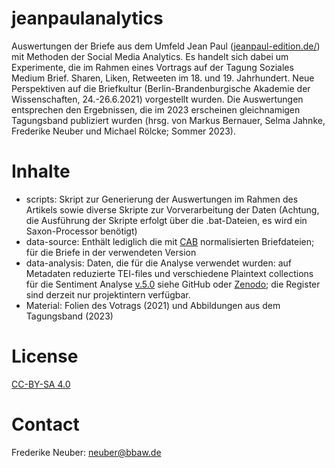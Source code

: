 # jeanpaulanalytics

Auswertungen der Briefe aus dem Umfeld Jean Paul ([jeanpaul-edition.de/](jeanpaul-edition.de/)) mit Methoden der Social Media Analytics.
Es handelt sich dabei um Experimente, die im Rahmen eines Vortrags auf der Tagung Soziales Medium Brief. Sharen, Liken, Retweeten im 18. und 19. Jahrhundert. Neue Perspektiven auf die Briefkultur (Berlin-Brandenburgische Akademie der Wissenschaften, 24.-26.6.2021) vorgestellt wurden. Die Auswertungen entsprechen den Ergebnissen, die im 2023 erscheinen gleichnamigen Tagungsband publiziert wurden (hrsg. von Markus Bernauer, Selma Jahnke, Frederike Neuber und Michael Rölcke; Sommer 2023). 

# Inhalte

* scripts: Skript zur Generierung der Auswertungen im Rahmen des Artikels sowie diverse Skripte zur Vorverarbeitung der Daten (Achtung, die Ausführung der Skripte erfolgt über die .bat-Dateien, es wird ein Saxon-Processor benötigt)
* data-source: Enthält lediglich die mit [CAB](https://kaskade.dwds.de/~moocow/software/DTA-CAB/) normalisierten Briefdateien; für die Briefe in der verwendeten Version
* data-analysis: Daten, die für die Analyse verwendet wurden: auf Metadaten reduzierte TEI-files und verschiedene Plaintext collections für die Sentiment Analyse [v.5.0](https://github.com/telota/jean_paul_briefe/releases/tag/v.5.0) siehe GitHub oder [Zenodo](https://zenodo.org/record/6322839); die Register sind derzeit nur projektintern verfügbar.
* Material: Folien des Votrags (2021) und Abbildungen aus dem Tagungsband (2023)

# License

[CC-BY-SA 4.0](https://creativecommons.org/licenses/by-sa/4.0)

# Contact

Frederike Neuber: neuber@bbaw.de

